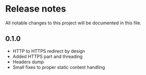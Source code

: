 # Release notes

All notable changes to this project will be documented in this file.

## 0.1.0

- HTTP to HTTPS redirect by design
- Added HTTPS part and threading
- Headers dump
- Small fixes to proper static content handling
